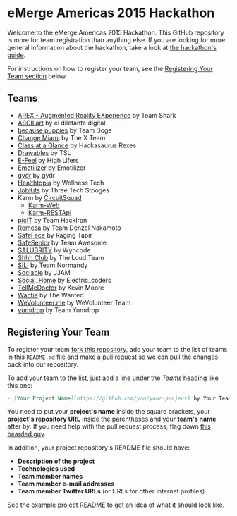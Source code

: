 eMerge Americas 2015 Hackathon
==============================

Welcome to the eMerge Americas 2015 Hackathon.
This GitHub repository is more for team registration than anything else.
If you are looking for more general information about the hackathon,
take a look at [the hackathon's guide](https://docs.google.com/document/d/16_Y-sFk_PKRO1_sfR1GOwgBpE253DB95PJaFzKK5H6Y/edit).

For instructions on how to register your team,
see the [Registering Your Team section](#registering-your-team) below.


Teams
-----

- [AREX - Augmented Reality EXperience](https://github.com/qtrandev/AREX) by Team Shark
- [ASCII art](https://github.com/beovideskevin/asciiart) by el diletante digital
- [because puppies](https://github.com/djben305/becausepuppies) by Team Doge
- [Change Miami](https://github.com/Yonahel/XTeam) by The X Team
- [Class at a Glance](https://github.com/jenDeveloper/classataglance) by Hackasaurus Rexes
- [Drawables](https://github.com/silverlogic/Drawables-iOS) by TSL
- [E-Feel](https://github.com/ericson09/E--Feels) by High Lifers
- [Emotilizer](https://github.com/ThisBeKiks/emotilizer) by Emotilizer
- [gydr](https://github.com/darkfadr/gydr) by gydr
- [Healthtopia](https://github.com/bterri17/healthtopia) by Wellness Tech
- [JobKits](https://github.com/djlazz3/Emerge2015) by Three Tech Stooges
- Karm by [CircuitSquad](https://github.com/CircuitSquad)
  * [Karm-Web](https://github.com/CircuitSquad/Karm-Web)
  * [Karm-RESTApi](https://github.com/CircuitSquad/Karm-RESTApi)
- [picIT](https://github.com/buddylove954/HackIron) by Team HackIron
- [Remesa](https://github.com/drkyro/dinero) by Team Denzel Nakamoto
- [SafeFace](https://github.com/GirlDevelopItMiami/safeface) by Raging Tapir
- [SafeSenior](https://github.com/safeseniors/emerge-hackathon-entry) by Team Awesome
- [SALUBRITY](https://github.com/alfonsopintos/Salubrity) by Wyncode
- [Shhh Club](https://github.com/jalvarado91/ShhhClub) by The Loud Team
- [SILI](https://github.com/MiamiFitz/sili) by Team Normandy
- [Sociable](https://github.com/relisher/eMerge) by JJAM
- [Social_Home](https://github.com/djoker07/Social_Home.git) by Electric_coders
- [TellMeDoctor](https://github.com/kmoore812/TMDFacebook) by Kevin Moore
- [Wantie](https://github.com/kwantec/wantie-app) by The Wanted
- [WeVolunteer.me](https://github.com/iAnalyst/wevolunteer) by WeVolunteer Team
- [yumdrop](https://github.com/hDeraj/yumdrop) by Team Yumdrop


Registering Your Team
---------------------

To register your team [fork this repository](https://help.github.com/articles/fork-a-repo/),
add your team to the list of teams in this `README.md` file
and make a [pull request](https://help.github.com/articles/using-pull-requests)
so we can pull the changes back into our repository.

To add your team to the list,
just add a line under the *Teams* heading like this one:

```md
- [Your Project Name](https://github.com/you/your-project) by Your Team
```

You need to put your **project's name** inside the square brackets,
your **project's repository URL** inside the parentheses
and your **team's name** after *by*.
If you need help with the pull request process,
flag down [this bearded guy](https://twitter.com/khalifenizar).

In addition, your project repository's README file should have:

- **Description of the project**
- **Technologies used**
- **Team member names**
- **Team member e-mail addresses**
- **Team member Twitter URLs** (or URLs for other Internet profiles)

See the [example project README](example-project-readme.md) to get an idea of what it should look like.

